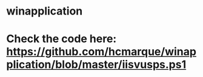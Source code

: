 # winapplication

# Check the code here: https://github.com/hcmarque/winapplication/blob/master/iisvusps.ps1

